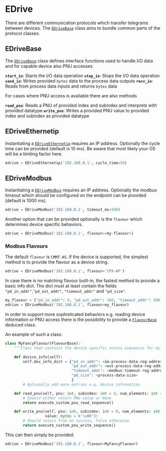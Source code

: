 # EDrive

There are different communication protocols which transfer telegrams between devices.
The [`EDriveBase`](edrive.edrive_base.EDriveBase) class aims to bundle common parts of the protocol classes.

## EDriveBase
The [`EDriveBase`](edrive.edrive_base.EDriveBase) class defines interface functions used to handle I/O data and for capable device also PNU accesses.

__`start_io`__: Starts the I/O data operation
__`stop_io`__: Stops the I/O data operation
__`send_io`__: Writes provided `bytes` data to the process data outputs
__`recv_io`__: Reads from process data inputs and returns `bytes` data

For cases where PNU access is available there are also methods

__`read_pnu`__: Reads a PNU of provided index and subindex and interprets with provided datatype
__`write_pnu`__: Writes a provided PNU value to provided index and subindex as provided datatype

## EDriveEthernetip
Instantiating a [`EDriveEthernetip`](edrive.edrive_ethernetip.EDriveEthernetip) requires an IP address.
Optionally the cycle time can be provided (default is 10 ms).
Be aware that most likely your OS will be a limiting factor here.

```python
edrive = EDriveEthernetip('192.168.0.1', cycle_time=50)
```

## EDriveModbus
Instantiating a [`EDriveModbus`](edrive.edrive_modbus.EDriveModbus) requires an IP address.
Optionally the modbus timeout which should be configured on the endpoint can be provided (default is 1000 ms).

```python
edrive = EDriveModbus('192.168.0.1', timeout_ms=500)
```

Another option that can be provided optionally is the `flavour` which determines device specific behaviors.
```python
edrive = EDriveModbus('192.168.0.1', flavour=<my-flavour>)
```
### Modbus Flavours

The default `flavour` is `CMMT-AS`.
If the device is supported, the simplest method is to provide the flavour as a device string.

```python
edrive = EDriveModbus('192.168.0.1', flavour='CPX-AP')
```

In case there is no matching flavour built-in, the fastest method to provide a basic info dict.
The dict must at least contain the fields `"pd_in_addr"`,`"pd_out_addr"`, `"timeout_addr"` and `"pd_size"`.
```python
my_flavour = {"pd_in_addr": 0, "pd_out_addr": 160, "timeout_addr": 500, "pd_size": 32}
edrive = EDriveModbus('192.168.0.1', flavour=my_flavour)
```

In order to support more sophisticated  behaviors e.g. reading device information or PNU access
there is the possibility to provide a [`FlavourBase`](edrive.modbus_flavours.flavour_base.FlavourBase) deduced class.

An example of such a class:

```python
class MyFancyFlavour(FlavourBase):
    """Class that contains the device specific access sequences for my fancy device."""

    def device_info(self):
        self.dev_info_dict = {"pd_in_addr": <in-process-data-reg-address>,
                              "pd_out_addr": <out-process-data-reg-address>,
                              "timeout_addr": <modbus-timeout-reg-address>,
                              "pd_size": <process-data-size>
                              }
        # Optionally add more entries e.g. device information

    def read_pnu(self, pnu: int, subindex: int = 0, num_elements: int = 1):
        # Should either return PNU value or None
        return execute_custom_pnu_read_sequence()

    def write_pnu(self, pnu: int, subindex: int = 0, num_elements: int = 1,
                  value: bytes = b'\x00'):
        # Should return True on success, False otherwise
        return execute_custom_pnu_write_sequence()
```

This can then simply be provided:
```python
edrive = EDriveModbus('192.168.0.1', flavour=MyFancyFlavour)
```
